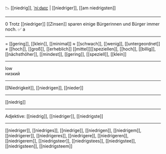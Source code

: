 📉 [[niedrig]], [ˈniːdʁɪç](https://youglish.com/pronounce/niedrig/german) | [[niedriger]], [[am niedrigsten]]

---
0 Trotz [[niedriger]] [[Zinsen]] sparen einige Bürgerinnen und Bürger immer noch. ✅ a

---
= [[gering]], [[klein]], [[minimal]]
≈ [[schwach]], [[wenig]], [[untergeordnet]]
≠ [[hoch]], [[groß]], [[erheblich]]
[[mittel]][[speziellen]], [[hoch]], [[billig]], [[nächsthöher]], [[mindest]], [[gering]], [[speziell]], [[klein]]


---
low  
низкий

---
[[Niedrigkeit]], [[niedrigen]], [[nieder]]

---
[[niedrig]]


---
Adjektive: [[niedrig]], [[niedriger]], [[niedrigste]]

---
[[niedriger]], [[niedriges]], [[niedrige]], [[niedrigen]], [[niedrigem]], [[niedrigerer]], [[niedrigeres]], [[niedrigere]], [[niedrigeren]], [[niedrigerem]], [[niedrigsteer]], [[niedrigstees]], [[niedrigstee]], [[niedrigsteen]], [[niedrigsteem]]
